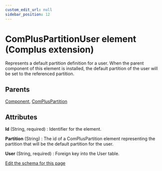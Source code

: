 ```yaml
---
custom_edit_url: null
sidebar_position: 12
---
```

# ComPlusPartitionUser element (Complus extension)
Represents a default partition definition for a user. When the parent component of this element is installed, the default partition of the user will be set to the referenced partition.

## Parents
[Component](../wxs/component.md), [ComPlusPartition](compluspartition.md)

## Attributes
**Id** (String, required)
  : Identifier for the element.

**Partition** (String)
  : The id of a ComPlusPartition element representing the partition that will be the default partition for the user.

**User** (String, required)
  : Foreign key into the User table.


[Edit the schema for this page](https://github.com/wixtoolset/web/blob/master/src/xsd4/complus.xsd)